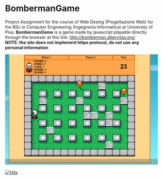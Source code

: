 # BombermanGame

Project Assignment for the course of Web Desing (Progettazione Web) for the BSc in Computer Engineering (Ingegneria Informatica) at University of Pisa.
**BombermanGame** is a game made by javascript playable directly through the browser at this link: http://bomberman.altervista.org/   
**NOTE: the site does not implement https protocol, do not use any personal information**

![Client Example](https://github.com/gerti98/BombermanGame/blob/master/screen.png)


[![Hits](https://hits.seeyoufarm.com/api/count/incr/badge.svg?url=https%3A%2F%2Fgithub.com%2Fgerti98%2FCar-Sharing-Database&count_bg=%2379C83D&title_bg=%23555555&icon=&icon_color=%23E7E7E7&title=hits&edge_flat=false)](https://hits.seeyoufarm.com)
